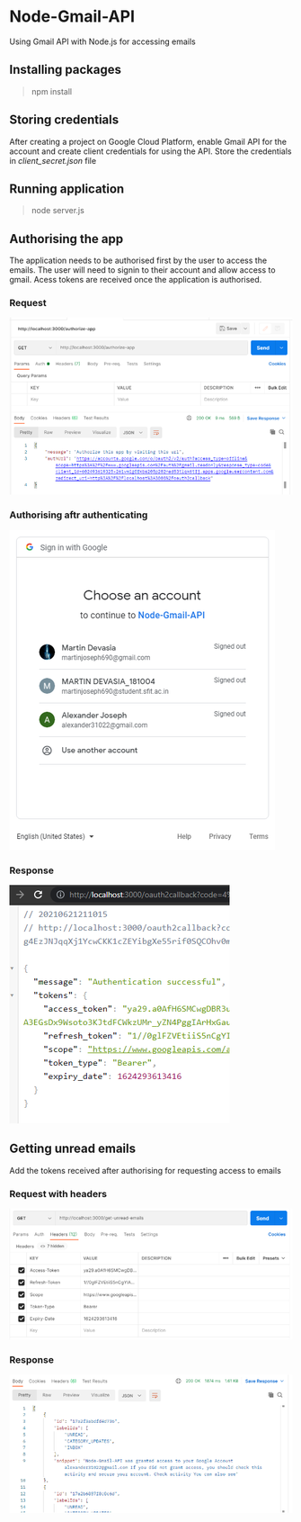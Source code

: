 # Node-Gmail-API
Using Gmail API with Node.js for accessing emails

## Installing packages
> npm install

## Storing credentials
After creating a project on Google Cloud Platform, enable Gmail API for the account and create client credentials for using the API. Store the credentials in *client_secret.json* file

## Running application
> node server.js

## Authorising the app
The application needs to be authorised first by the user to access the emails. The user will need to signin to their account and allow access to gmail. Acess tokens are received once the application is authorised.

### Request
![Authorise](screenshots/authorize.PNG)

### Authorising aftr authenticating
![Authenticate](screenshots/authenticate.PNG)

### Response
![Tokens](screenshots/oauth2callback.PNG)

## Getting unread emails
Add the tokens received after authorising for requesting access to emails

### Request with headers
![Requestwithtoken](screenshots/getemailsrequestheader.PNG)

### Response
![Emails](screenshots/getemailsresponse.PNG)
